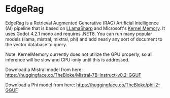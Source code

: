 # EdgeRag
EdgeRag is a Retrieval Augmented Generative (RAG) Artificial Intelligence (AI) pipeline that is based on [LLamaSharp](https://github.com/SciSharp/LLamaSharp) and Microsoft's [Kernel Memory](https://github.com/microsoft/kernel-memory). It uses Godot 4.2.1 mono and requires .NET8. You can run many popular models (llama, mistral, mixtral, phi) and add nearly any sort of document to the vector database to query. 

Note: KernelMemory currently does not utilize the GPU properly, so all inference will be slow and CPU-only until this is addressed.

Download a Mistral model from here: https://huggingface.co/TheBloke/Mistral-7B-Instruct-v0.2-GGUF

Download a Phi model from here: https://huggingface.co/TheBloke/phi-2-GGUF
